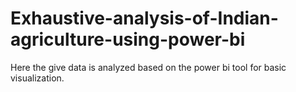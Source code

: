 # Exhaustive-analysis-of-Indian-agriculture-using-power-bi
Here the give data is analyzed based on the power bi tool for basic visualization.

